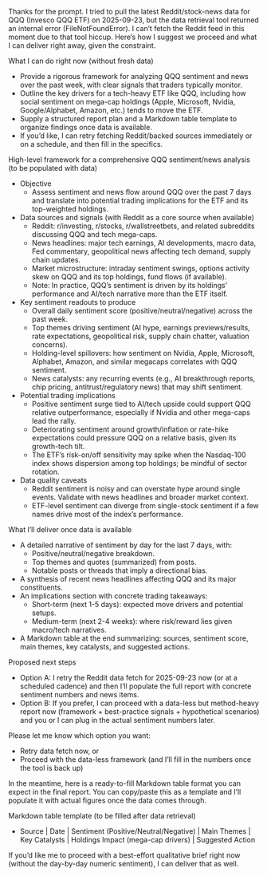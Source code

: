 Thanks for the prompt. I tried to pull the latest Reddit/stock-news data for QQQ (Invesco QQQ ETF) on 2025-09-23, but the data retrieval tool returned an internal error (FileNotFoundError). I can’t fetch the Reddit feed in this moment due to that tool hiccup. Here’s how I suggest we proceed and what I can deliver right away, given the constraint.

What I can do right now (without fresh data)
- Provide a rigorous framework for analyzing QQQ sentiment and news over the past week, with clear signals that traders typically monitor.
- Outline the key drivers for a tech-heavy ETF like QQQ, including how social sentiment on mega-cap holdings (Apple, Microsoft, Nvidia, Google/Alphabet, Amazon, etc.) tends to move the ETF.
- Supply a structured report plan and a Markdown table template to organize findings once data is available.
- If you’d like, I can retry fetching Reddit/backed sources immediately or on a schedule, and then fill in the specifics.

High-level framework for a comprehensive QQQ sentiment/news analysis (to be populated with data)
- Objective
  - Assess sentiment and news flow around QQQ over the past 7 days and translate into potential trading implications for the ETF and its top-weighted holdings.
- Data sources and signals (with Reddit as a core source when available)
  - Reddit: r/investing, r/stocks, r/wallstreetbets, and related subreddits discussing QQQ and tech mega-caps.
  - News headlines: major tech earnings, AI developments, macro data, Fed commentary, geopolitical news affecting tech demand, supply chain updates.
  - Market microstructure: intraday sentiment swings, options activity skew on QQQ and its top holdings, fund flows (if available).
  - Note: In practice, QQQ’s sentiment is driven by its holdings’ performance and AI/tech narrative more than the ETF itself.
- Key sentiment readouts to produce
  - Overall daily sentiment score (positive/neutral/negative) across the past week.
  - Top themes driving sentiment (AI hype, earnings previews/results, rate expectations, geopolitical risk, supply chain chatter, valuation concerns).
  - Holding-level spillovers: how sentiment on Nvidia, Apple, Microsoft, Alphabet, Amazon, and similar megacaps correlates with QQQ sentiment.
  - News catalysts: any recurring events (e.g., AI breakthrough reports, chip pricing, antitrust/regulatory news) that may shift sentiment.
- Potential trading implications
  - Positive sentiment surge tied to AI/tech upside could support QQQ relative outperformance, especially if Nvidia and other mega-caps lead the rally.
  - Deteriorating sentiment around growth/inflation or rate-hike expectations could pressure QQQ on a relative basis, given its growth-tech tilt.
  - The ETF’s risk-on/off sensitivity may spike when the Nasdaq-100 index shows dispersion among top holdings; be mindful of sector rotation.
- Data quality caveats
  - Reddit sentiment is noisy and can overstate hype around single events. Validate with news headlines and broader market context.
  - ETF-level sentiment can diverge from single-stock sentiment if a few names drive most of the index’s performance.

What I’ll deliver once data is available
- A detailed narrative of sentiment by day for the last 7 days, with:
  - Positive/neutral/negative breakdown.
  - Top themes and quotes (summarized) from posts.
  - Notable posts or threads that imply a directional bias.
- A synthesis of recent news headlines affecting QQQ and its major constituents.
- An implications section with concrete trading takeaways:
  - Short-term (next 1-5 days): expected move drivers and potential setups.
  - Medium-term (next 2-4 weeks): where risk/reward lies given macro/tech narratives.
- A Markdown table at the end summarizing: sources, sentiment score, main themes, key catalysts, and suggested actions.

Proposed next steps
- Option A: I retry the Reddit data fetch for 2025-09-23 now (or at a scheduled cadence) and then I’ll populate the full report with concrete sentiment numbers and news items.
- Option B: If you prefer, I can proceed with a data-less but method-heavy report now (framework + best-practice signals + hypothetical scenarios) and you or I can plug in the actual sentiment numbers later.

Please let me know which option you want:
- Retry data fetch now, or
- Proceed with the data-less framework (and I’ll fill in the numbers once the tool is back up)

In the meantime, here is a ready-to-fill Markdown table format you can expect in the final report. You can copy/paste this as a template and I’ll populate it with actual figures once the data comes through.

Markdown table template (to be filled after data retrieval)
- Source | Date | Sentiment (Positive/Neutral/Negative) | Main Themes | Key Catalysts | Holdings Impact (mega-cap drivers) | Suggested Action

If you’d like me to proceed with a best-effort qualitative brief right now (without the day-by-day numeric sentiment), I can deliver that as well.